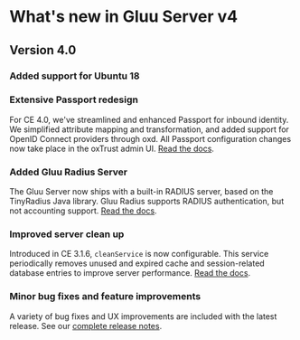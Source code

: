 # What's new in Gluu Server v4

## Version 4.0

<!--
### Added VIP features
-->

### Added support for Ubuntu 18


### Extensive Passport redesign
For CE 4.0, we've streamlined and enhanced Passport for inbound identity.  We simplified attribute mapping and transformation, and added support for OpenID Connect providers through oxd. All Passport configuration changes now take place in the oxTrust admin UI. [Read the docs](./authn-guide/passport.md).

### Added Gluu Radius Server
The Gluu Server now ships with a built-in RADIUS server, based on the TinyRadius Java library. Gluu Radius supports RADIUS authentication, but not accounting support. [Read the docs](./admin-guide/radius-server/gluu-radius.md).

### Improved server clean up
Introduced in CE 3.1.6, `cleanService` is now configurable. This service periodically removes unused and expired cache and session-related database entries to improve server performance. [Read the docs](./operation/cleanup.md).

### Minor bug fixes and feature improvements
A variety of bug fixes and UX improvements are included with the latest release. See our [complete release notes](https://gluu.org/docs/ce/4.0/release-notes/#changes).
